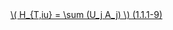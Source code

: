 <a href="/eco2_guide_center/1.%20ECO2%20Logic%20Guide/Hee1_Equation_List.html" class="equation-link" target="_blank" rel="noopener noreferrer">
  \( H_{T,iu} = \sum (U_j A_j) \) <span class="eq-number">(1.1.1-9)</span>
</a>
